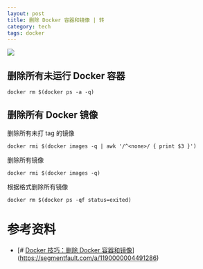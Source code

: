 ```yaml
---
layout: post
title: 删除 Docker 容器和镜像 | 转
category: tech
tags: docker
---
```

![](https://cdn.kelu.org/blog/tags/docker.jpg)

## 删除所有未运行 Docker 容器

```
docker rm $(docker ps -a -q)
```

## 删除所有 Docker 镜像

删除所有未打 tag 的镜像

```
docker rmi $(docker images -q | awk '/^<none>/ { print $3 }')
```
删除所有镜像

```
docker rmi $(docker images -q)
```
根据格式删除所有镜像

```
docker rm $(docker ps -qf status=exited)
```
# 参考资料

* [# [Docker 技巧：删除 Docker 容器和镜像](https://segmentfault.com/a/1190000004491286)](https://segmentfault.com/a/1190000004491286)